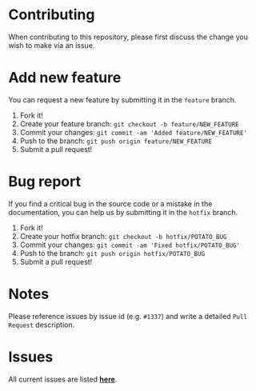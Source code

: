 # Contributing
When contributing to this repository, please first discuss the change you wish to make via an issue.

# Add new feature
You can request a new feature by submitting it in the `feature` branch.

1. Fork it!
2. Create your feature branch: `git checkout -b feature/NEW_FEATURE`
3. Commit your changes: `git commit -am 'Added feature/NEW_FEATURE'`
4. Push to the branch: `git push origin feature/NEW_FEATURE`
5. Submit a pull request!

# Bug report
If you find a critical bug in the source code or a mistake in the documentation, you can help us by submitting it in the `hotfix` branch.

1. Fork it!
2. Create your hotfix branch: `git checkout -b hotfix/POTATO_BUG`
3. Commit your changes: `git commit -am 'Fixed hotfix/POTATO_BUG'`
4. Push to the branch: `git push origin hotfix/POTATO_BUG`
5. Submit a pull request!

# Notes
Please reference issues by issue id (e.g. `#1337`) and write a detailed `Pull Request` description. 

# Issues
All current issues are listed [**here**](https://github.com/PotatoCSS/PotatoCSS/issues).
